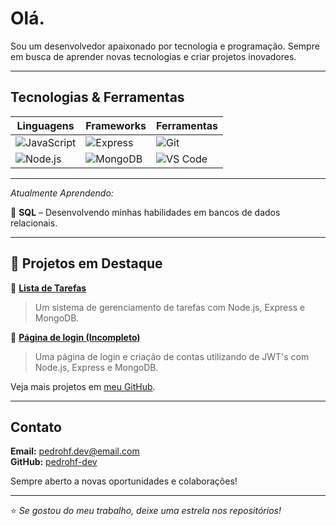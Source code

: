 # Olá.

Sou um desenvolvedor apaixonado por tecnologia e programação. Sempre em busca de aprender novas tecnologias e criar projetos inovadores.

---

## Tecnologias & Ferramentas

| Linguagens  | Frameworks | Ferramentas |
|-------------|-----------|-------------|
| ![JavaScript](https://img.shields.io/badge/-JavaScript-F7DF1E?style=flat-square&logo=javascript&logoColor=black) | ![Express](https://img.shields.io/badge/-Express-000000?style=flat-square&logo=express&logoColor=white) | ![Git](https://img.shields.io/badge/-Git-F05032?style=flat-square&logo=git&logoColor=white) |
| ![Node.js](https://img.shields.io/badge/-Node.js-339933?style=flat-square&logo=node.js&logoColor=white) | ![MongoDB](https://img.shields.io/badge/-MongoDB-47A248?style=flat-square&logo=mongodb&logoColor=white) | ![VS Code](https://img.shields.io/badge/-VS%20Code-007ACC?style=flat-square&logo=visual-studio-code&logoColor=white) |

---

_Atualmente Aprendendo:_

🔹 **SQL** – Desenvolvendo minhas habilidades em bancos de dados relacionais.  

---

## 📌 Projetos em Destaque

🔹 [**Lista de Tarefas**](https://github.com/pedrohf-dev/lista-de-tarefas)  
> Um sistema de gerenciamento de tarefas com Node.js, Express e MongoDB.

🔹 [**Página de login (Incompleto)**](https://github.com/pedrohf-dev/login-page)  
> Uma página de login e criação de contas utilizando de JWT's com Node.js, Express e MongoDB.

Veja mais projetos em [meu GitHub](https://github.com/pedrohf-dev?tab=repositories).

---

## Contato

**Email:** pedrohf.dev@email.com  
**GitHub:** [pedrohf-dev](https://github.com/pedrohf-dev)

Sempre aberto a novas oportunidades e colaborações!

---

⭐ _Se gostou do meu trabalho, deixe uma estrela nos repositórios!_
